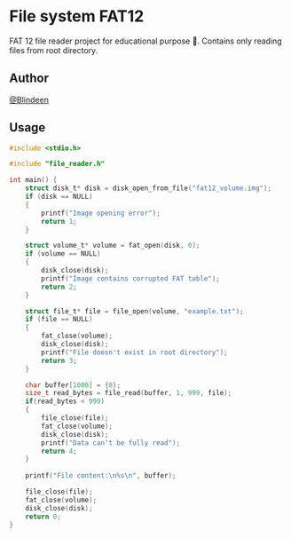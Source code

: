 # File system FAT12
FAT 12 file reader project for educational purpose :open_book:. Contains only reading files from root directory. 
## Author
[@Blindeen](https://www.github.com/Blindeen)
## Usage
```c
#include <stdio.h>

#include "file_reader.h"

int main() {
    struct disk_t* disk = disk_open_from_file("fat12_volume.img");
    if (disk == NULL)
    {
        printf("Image opening error");
        return 1;
    }

    struct volume_t* volume = fat_open(disk, 0);
    if (volume == NULL)
    {
        disk_close(disk);
        printf("Image contains corrupted FAT table");
        return 2;
    }

    struct file_t* file = file_open(volume, "example.txt");
    if (file == NULL)
    {
        fat_close(volume);
        disk_close(disk);
        printf("File doesn't exist in root directory");
        return 3;
    }

    char buffer[1000] = {0};
    size_t read_bytes = file_read(buffer, 1, 999, file);
    if(read_bytes < 999)
    {
        file_close(file);
        fat_close(volume);
        disk_close(disk);
        printf("Data can't be fully read");
        return 4;
    }
    
    printf("File content:\n%s\n", buffer);

    file_close(file);
    fat_close(volume);
    disk_close(disk);
    return 0;
}
```
